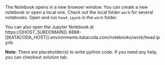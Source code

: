 The Notebook opens in a new browser window. You can create a new notebook or open a local one. Check out the local folder `work` for several notebooks. Open and run `head.ipynb` in the `work` folder.

You can also open the Jupyter Notebook at https://[[HOST_SUBDOMAIN]]-8888-[[KATACODA_HOST]].environments.katacoda.com/notebooks/work/head.ipynb

**Note:**
There are placeholder(s) to write python code. If you need any help, you can checkout solution tab.